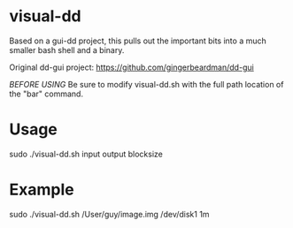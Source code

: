 visual-dd
=========

Based on a gui-dd project, this pulls out the important bits into a much smaller bash shell and a binary.

Original dd-gui project: https://github.com/gingerbeardman/dd-gui

*BEFORE USING* Be sure to modify visual-dd.sh with the full path location of the "bar" command.

Usage
====

sudo ./visual-dd.sh input output blocksize

Example
====

sudo ./visual-dd.sh /User/guy/image.img /dev/disk1 1m
